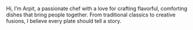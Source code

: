 Hi, I’m Arpit, a passionate chef with a love for crafting flavorful, comforting dishes that bring people together. From traditional classics to creative fusions, I believe every plate should tell a story.
